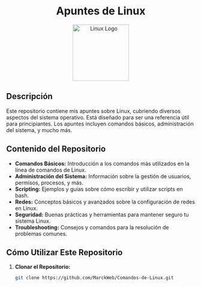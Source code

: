 <h1 align="center">Apuntes de Linux</h1>

<p align="center">
  <img src="https://upload.wikimedia.org/wikipedia/commons/3/35/Tux.svg" alt="Linux Logo" width="150"/>
</p>

## Descripción

Este repositorio contiene mis apuntes sobre Linux, cubriendo diversos aspectos del sistema operativo. Está diseñado para ser una referencia útil para principiantes. Los apuntes incluyen comandos básicos, administración del sistema, y mucho más.

## Contenido del Repositorio

- **Comandos Básicos:** Introducción a los comandos más utilizados en la línea de comandos de Linux.
- **Administración del Sistema:** Información sobre la gestión de usuarios, permisos, procesos, y más.
- **Scripting:** Ejemplos y guías sobre cómo escribir y utilizar scripts en bash.
- **Redes:** Conceptos básicos y avanzados sobre la configuración de redes en Linux.
- **Seguridad:** Buenas prácticas y herramientas para mantener seguro tu sistema Linux.
- **Troubleshooting:** Consejos y comandos para la resolución de problemas comunes.

## Cómo Utilizar Este Repositorio

1. **Clonar el Repositorio:**
   ```bash
   git clone https://github.com/MarckWeb/Comandos-de-Linux.git

   ```
